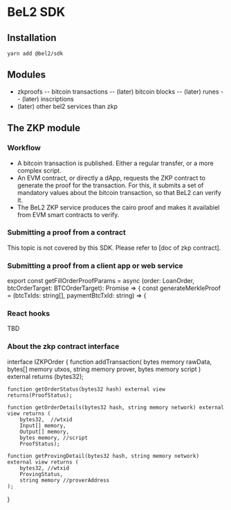 # BeL2 SDK

## Installation

`yarn add @bel2/sdk`

## Modules

- zkproofs
-- bitcoin transactions
-- (later) bitcoin blocks
-- (later) runes
-- (later) inscriptions
- (later) other bel2 services than zkp

## The ZKP module

### Workflow

- A bitcoin transaction is published. Either a regular transfer, or a more complex script.
- An EVM contract, or directly a dApp, requests the ZKP contract to generate the proof for the transaction. For this, it submits a set of mandatory values about the bitcoin transaction, so that BeL2 can verify it.
- The BeL2 ZKP service produces the cairo proof and makes it availabiel from EVM smart contracts to verify.

### Submitting a proof from a contract

This topic is not covered by this SDK. Please refer to [doc of zkp contract].

### Submitting a proof from a client app or web service

export const getFillOrderProofParams = async (order: LoanOrder, btcOrderTarget: BTCOrderTarget): Promise<ProofParams> => {
const generateMerkleProof = (btcTxIds: string[], paymentBtcTxId: string) => {


### React hooks

TBD

### About the zkp contract interface

interface IZKPOrder {
    function addTransaction(
        bytes memory rawData,
        bytes[] memory utxos,
        string memory prover,
        bytes memory script
    ) external returns (bytes32);

    function getOrderStatus(bytes32 hash) external view returns(ProofStatus);

    function getOrderDetails(bytes32 hash, string memory network) external view returns (
        bytes32,  //wtxid
        Input[] memory,
        Output[] memory,
        bytes memory, //script
        ProofStatus);

    function getProvingDetail(bytes32 hash, string memory network) external view returns (
        bytes32, //wtxid
        ProvingStatus,
        string memory //proverAddress
    );
}